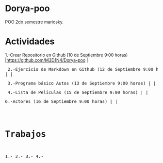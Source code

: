 # Dorya-poo
POO 2do semestre mariosky.
# Actividades # 
 1.-Crear Repositorio en Github (10 de Septiembre 9:00 horas) |https://github.com/M3D1N4/Dorya-poo | <pre>
 2.-Ejercicio de Markdown en Github (12 de Septiembre 9:00 horas) |   | <pre>
 3.-Programa básico Autos (13 de Septiembre 9:00 horas)   |   | <pre>
 4.-Lista de Películas (15 de Septiembre 9:00 horas)     |    | <pre>
 6.-Actores (16 de Septiembre 9:00 horas)   | | <pre>
# Trabajos #
 1.-
 2.-
 3.-
 4.-
